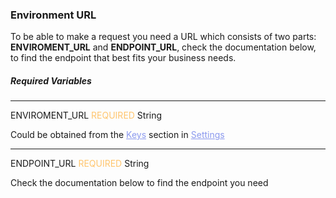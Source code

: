 <h3 className="h3-title" id="new-api-docs-enviroment-url">Environment URL</h3>

<p className="p-text">To be able to make a request you need a URL which consists of two 
parts: <span style="font-weight: 700">ENVIROMENT_URL</span> and <span style="font-weight: 700">ENDPOINT_URL</span>, 
check the documentation below, to find the endpoint that best fits your business needs.</p>

<h5 className="h5-title">Required Variables</h5>

---
<span className="parameter-text">ENVIROMENT_URL</span> <span style="color: #FFC56D;font-size: 14px" className="parameter-info">REQUIRED</span> <span className="parameter-info">String</span>

<p className="p-text">Could be obtained from the <a href='/api/settings/keys/' style="color: #8B99EE;">Keys</a> 
section in <a href='/api/settings/keys/' style="color: #8B99EE;">Settings</a>
</p>

---
<span className="parameter-text">ENDPOINT_URL</span> <span style="color: #FFC56D;font-size: 14px" className="parameter-info">REQUIRED</span> <span className="parameter-info">String</span>

<p className="p-text">Check the documentation below to find the endpoint you need</p>

